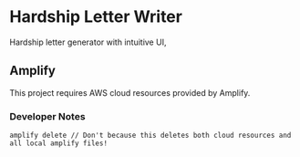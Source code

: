 # Hardship Letter Writer

Hardship letter generator with intuitive UI,

## Amplify

This project requires AWS cloud resources provided by Amplify.

### Developer Notes

```
amplify delete // Don't because this deletes both cloud resources and all local amplify files!
```
